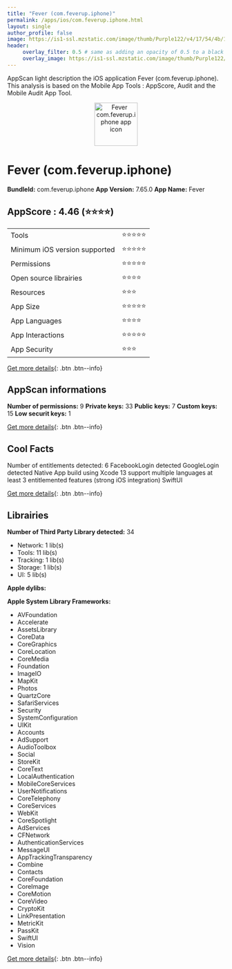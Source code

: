 ```yaml
---
title: "Fever (com.feverup.iphone)"
permalink: /apps/ios/com.feverup.iphone.html
layout: single
author_profile: false
image: https://is1-ssl.mzstatic.com/image/thumb/Purple122/v4/17/54/4b/17544baf-6ae3-5d55-528f-2cac8bd4ed7d/AppIcon-1x_U007emarketing-0-5-0-85-220.png/512x512bb.jpg
header: 
     overlay_filter: 0.5 # same as adding an opacity of 0.5 to a black background
     overlay_image: https://is1-ssl.mzstatic.com/image/thumb/Purple122/v4/17/54/4b/17544baf-6ae3-5d55-528f-2cac8bd4ed7d/AppIcon-1x_U007emarketing-0-5-0-85-220.png/512x512bb.jpg
---
```

AppScan light description the iOS application Fever (com.feverup.iphone). This analysis is based on the Mobile App Tools : AppScore, Audit and the Mobile Audit App Tool.

  
  
<div style="text-align: center;"><img src="https://is1-ssl.mzstatic.com/image/thumb/Purple122/v4/17/54/4b/17544baf-6ae3-5d55-528f-2cac8bd4ed7d/AppIcon-1x_U007emarketing-0-5-0-85-220.png/512x512bb.jpg" width="100" height="100" alt="Fever com.feverup.iphone app icon"></div>  
  
# Fever (com.feverup.iphone)

**BundleId:** com.feverup.iphone
**App Version:** 7.65.0
**App Name:** Fever


## AppScore : 4.46 (⭐️⭐️⭐️⭐️) 

<table>
<tr><td> Tools </td><td> ⭐️⭐️⭐️⭐️⭐️ </td></tr>
<tr><td> Minimum iOS version supported </td><td> ⭐️⭐️⭐️⭐️⭐️ </td></tr>
<tr><td> Permissions </td><td> ⭐️⭐️⭐️⭐️⭐️ </td></tr>
<tr><td> Open source librairies </td><td> ⭐️⭐️⭐️⭐️ </td></tr>
<tr><td> Resources </td><td> ⭐️⭐️⭐️ </td></tr>
<tr><td> App Size </td><td> ⭐️⭐️⭐️⭐️⭐️ </td></tr>
<tr><td> App Languages </td><td> ⭐️⭐️⭐️⭐️ </td></tr>
<tr><td> App Interactions </td><td> ⭐️⭐️⭐️⭐️⭐️ </td></tr>
<tr><td> App Security </td><td> ⭐️⭐️⭐️ </td></tr>
</table>

[Get more details](/pricing.html){: .btn .btn--info}  
  
## AppScan informations 

**Number of permissions:** 9
**Private keys:** 33
**Public keys:** 7
**Custom keys:** 15
**Low securit keys:** 1
  
[Get more details](/pricing.html){: .btn .btn--info}

## Cool Facts

Number of entitlements detected: 6
FacebookLogin detected
GoogleLogin detected
Native App
build using Xcode 13
support multiple languages
at least 3 entitlemented features (strong iOS integration)
SwiftUI
  
[Get more details](/pricing.html){: .btn .btn--info}

## Librairies 
**Number of Third Party Library detected:** 34
- Network: 1 lib(s)
- Tools: 11 lib(s)
- Tracking: 1 lib(s)
- Storage: 1 lib(s)
- UI: 5 lib(s)

**Apple dylibs:**


**Apple System Library Frameworks:**
- AVFoundation
- Accelerate
- AssetsLibrary
- CoreData
- CoreGraphics
- CoreLocation
- CoreMedia
- Foundation
- ImageIO
- MapKit
- Photos
- QuartzCore
- SafariServices
- Security
- SystemConfiguration
- UIKit
- Accounts
- AdSupport
- AudioToolbox
- Social
- StoreKit
- CoreText
- LocalAuthentication
- MobileCoreServices
- UserNotifications
- CoreTelephony
- CoreServices
- WebKit
- CoreSpotlight
- AdServices
- CFNetwork
- AuthenticationServices
- MessageUI
- AppTrackingTransparency
- Combine
- Contacts
- CoreFoundation
- CoreImage
- CoreMotion
- CoreVideo
- CryptoKit
- LinkPresentation
- MetricKit
- PassKit
- SwiftUI
- Vision


  
[Get more details](/pricing.html){: .btn .btn--info}

